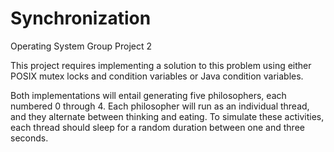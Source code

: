 # Synchronization
Operating System Group Project 2

This project requires implementing a solution to this problem using either POSIX mutex locks and condition variables or Java condition variables.


Both implementations will entail generating five philosophers, each numbered 0 through 4. Each philosopher will run as an individual thread, and they alternate between thinking and eating. To simulate these activities, each thread should sleep for a random duration between one and three seconds.
